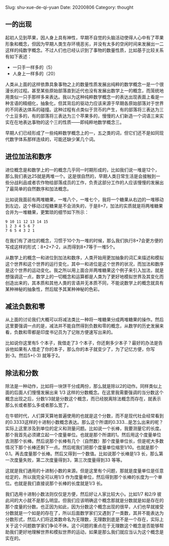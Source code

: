 Slug: shu-xue-de-qi-yuan
Date: 20200806
Category: thought

## 一的出现

起初人见到苹果，因人身上具有神性，早期不自觉的头脑活动使得人心中有了苹果形象和概念，但因为早期人类生存环境恶劣，并没有太多的空闲时间来发展出一二这样的纯数字概念。不过人们也已经认识到了事物的数量性质，比如基于比较关系有如下表述：

- 一只手一样多的（5）
- 人身上一样多的（20）

人类从上面的这样依靠具象事物之上的数量性质发展出纯粹的数学概念一是一个很漫长的过程。甚至某些原始部落直到近代也没有发展出数学上一的概念，而笼统地用类似一只手那样多来表达。我以为这种纯粹数学概念一的表达出现表面上看是一种言语的精细化，抽象化，但其背后的驱动力应该来源于早期各原始部落对于世界的不同表达体系的碰撞。这种过程有点类似于货币的产生，有的部落将三表达为三个土豆多的，有的部落将三表达为三个苹果多的，慢慢的人们新造一个词语三来实实在在地表达事物的这个三的性质——即纯粹地数学概念三。

早期人们已经形成了一些纯粹数学概念上的一，五之类的词，但它们还不是如同现代数字体系那样连续的，可能还缺少某几个词。

## 进位加法和数序

进位概念是和数学上的一的概念几乎同一时期形成的，比如我们说一堆是12个，那么我们表达25就是两堆一个。这是很自然的，早期人类日常生活是会接触到一些分战利品或者农作物给部落成员的工作，负责这部分工作的人应该慢慢的发展出了最简单的自然数序和加法概念。

比如说我面前有两堆糖果，一堆八个，一堆七个，我将一个糖果从右边的一堆移动到左边，这个移动过程糖果是不会消失的，于是8+7，加法的实质就是将两堆糖果合并为一堆糖果，更繁琐的细节如下所示：

```
9 10 11 12 13 14 15
1 2 3 4 5 6 7
7 6 5 4 3 2 1
```

在我们有了进位的概念，习惯于10个为一堆的时候，那么我们执行8+7会更方便的写成这样的形式：8+2+7-2，从而得到8+7等于一堆5个。

从数学上的概念一和进位到加法和数序，人类开始用更加抽象的词汇来描述和模拟这个世界和这个世界的运行变化，其中一和进位是这个世界的状况，而加法和数序是这个世界的运动变化。我之所以用上面合并两堆糖果这个例子来引入加法，就是想强调这一点，数学上的一切概念和运算都是人类为了更好地模拟世界及其变化而创造出来的，其本质和其他人类的言语并无本质不同，不能说数学上的概念就具有某种神秘的抽象性，然后赋予其某种神秘的色彩。



## 减法负数和零

从上面的讨论我们大概可以将减法类比一种将一堆糖果分成两堆糖果的操作。然后这里要强调一点的是，减法并不能自然得到负数和零的概念，从数学的历史发展来看，负数和零都是印度书记员为了记账方便速写出来的。

比如说你这里有5 个本子，我借走了3 个本子，你还剩多少本子？最好的办法是告诉他如果有人借走了你的本子，那么你的本子就变少了，为了记忆方便，你写到-3。然后5+(-3) 就等于2。



## 除法和分数

除法是一种动作，比如将一块饼干分成两份，那么就是除以2的动作。同样类似上面的后面人们慢慢发展出来 1/3 这样的分数概念。在这里我需要强调的当分数这个概念出现之后，分数1/3就是分数这个概念，而已经脱离除法概念而存在，就表示那么长或者那么多或者那么宽了。

在牛顿时代，人们算天算地普遍使用的也就是这个分数，而不是现代社会经常看到的0.3333这样的十进制小数概念表达。那么这个所谓的0.333…是怎么出来的呢？实际上这里涉及到单位的定义和测量问题。比如说一个长棒，我要测量它的长度。那个我首先必须建立起一个度量单位。也就是那个所谓的1。然后用这个度量单位去测那个长棒。然后说那个长棒有几个（自然数）那个度量单位长，但是呢大多数情况下那个长棒还剩下一点。然后呢我们把那个度量单位缩至1/10。也就是那个0.1。再去度量那个长棒。然后又得到一个数值。比如说那个长棒是1/3 长，那么第一次度量失败，第二次度量得到3，第三次度量得到33 等等。

这就是我们通用的十进制小数的来源。但是这里有个问题，那就是度量单位是任意给定的，所以我完全可以用1/3 作为度量单位，然后得到那个长棒的长度为一个单位。也就是我们直接说那个长棒的长度就是1/3 长。

我们选用十进制小数法则仅仅是方便，然后好让人家比较大小。比如1/7 和2/9 彼此间的大小就不是那么明显。但我们应该明确这个概念那就是分数就是如是存在的那个度量的分数。也正因为如此，因为分数这个概念出现的很早，人们也早就接受分数就是一个如是的存在了，所以后面数学家们又遇到了一类数，其并不能表达为分数形式，然后人们将这类数命名为无理数，无理数到底是不是一个存在，实际上关于这个问题数学家们争论不休。这个问题的重点在于无理数这个概念是否能够帮助我们更好地理解世界和模拟世界的运动，如果是那么我们就应当认为这个概念是实在的。